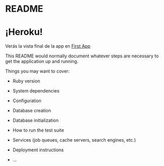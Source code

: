 # README

# ¡Heroku!
Verás la vista final de la app en [First App](https://nameless-wildwood-24224.herokuapp.com/)

This README would normally document whatever steps are necessary to get the
application up and running.

Things you may want to cover:

* Ruby version

* System dependencies

* Configuration

* Database creation

* Database initialization

* How to run the test suite

* Services (job queues, cache servers, search engines, etc.)

* Deployment instructions

* ...
